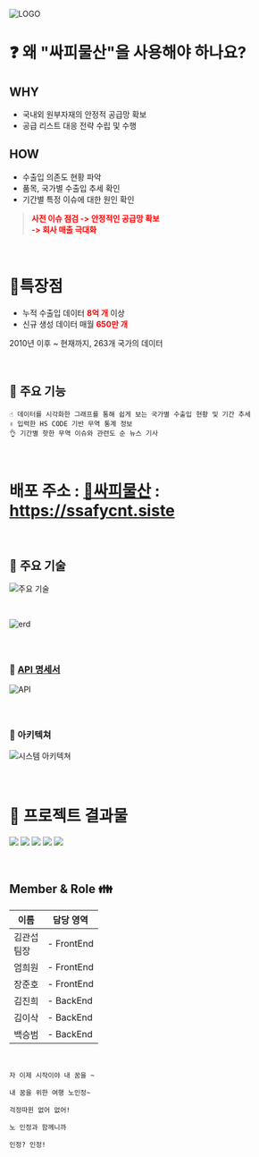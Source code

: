 ![LOGO](./assets/mainlogo.jpg)

# :question: 왜 "싸피물산"을 사용해야 하나요?

## WHY
- 국내외 원부자재의 안정적 공급망 확보
- 공급 리스트 대응 전략 수립 및 수행
## HOW
- 수출입 의존도 현황 파악
- 품목, 국가별 수출입 추세 확인
- 기간별 특정 이슈에 대한 원인 확인
> <span style="color:red"><b>사전 이슈 점검 -> 안정적인 공급망 확보 <br/>-> 회사 매출 극대화</b></span>

<br />

#  :wave:특장점

- 누적 수출입 데이터 <span style="color:red"><b>8억 개</b></span> 이상
- 신규 생성 데이터 매월 <span style="color:red"><b>650만 개</b></span> <br>

2010년 이후 ~ 현재까지, 263개 국가의 데이터

<br />

## :star2: 주요 기능

    ☝ 데이터를 시각화한 그래프를 통해 쉽게 보는 국가별 수출입 현황 및 기간 추세
    ✌ 입력한 HS CODE 기반 무역 통계 정보
    👌 기간별 핫한 무역 이슈와 관련도 순 뉴스 기사

<br />

# 배포 주소 : [🚢싸피물산](https://ssafycnt.siste) : https://ssafycnt.siste
<br />

## 🔨 주요 기술
![주요 기술](./assets/%EA%B8%B0%EC%88%A0%EC%8A%A4%ED%83%9D.png)

<br />

![erd](./assets/ERD.png)

#### 

<br />

### 🍏 [API 명세서](https://www.notion.so/API-831823b4daed49329c68bbb85ae15100)
![API](./assets/API.png)

#### 

#### 

#### 

<br />

### 🎇 아키텍쳐
![시스템 아키텍쳐](./assets/systemArchitecture.png)

#### 

<br />

# 📜 프로젝트 결과물

![](./assets/home1.png)
![](./assets/home2.png)
![](./assets/home3.png)
![](./assets/home4.png)
![](./assets/home5.png)

<br />

## Member & Role 👪

| 이름        | 담당 영역      |
| --------- | ---------- |
| 김관섭<br>팀장 | - FrontEnd |
| 엄희원<br>   | - FrontEnd |
| 장준호<br>   | - FrontEnd |
| 김진희<br>   | - BackEnd  |
| 김이삭<br>   | - BackEnd  |
| 백승범<br>   | - BackEnd |
<br/>

```
자 이제 시작이야 내 꿈을 ~

내 꿈을 위한 여행 노인정~

걱정따윈 없어 없어!

노 인정과 함께니까

인정? 인정!
```